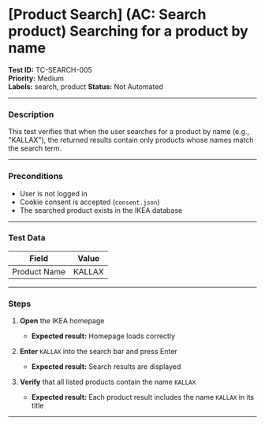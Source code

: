 # [Product Search] (AC: Search product) Searching for a product by name

**Test ID:** TC-SEARCH-005  
**Priority:** Medium  
**Labels:** search, product
**Status:** Not Automated  

---

### Description  
This test verifies that when the user searches for a product by name (e.g., "KALLAX"), the returned results contain only products whose names match the search term.

---

### Preconditions  
- User is not logged in  
- Cookie consent is accepted (`consent.json`)  
- The searched product exists in the IKEA database  

---

### Test Data  

| Field        | Value    |
|--------------|----------|
| Product Name | KALLAX   |

---

### Steps  

1. **Open** the IKEA homepage  
   - **Expected result:** Homepage loads correctly  

2. **Enter** `KALLAX` into the search bar and press Enter  
   - **Expected result:** Search results are displayed  

3. **Verify** that all listed products contain the name `KALLAX`  
   - **Expected result:** Each product result includes the name `KALLAX` in its title

---